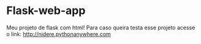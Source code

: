 # Flask-web-app
Meu projeto de flask com html!
Para caso queira testa esse projeto acesse o link: http://nidere.pythonanywhere.com